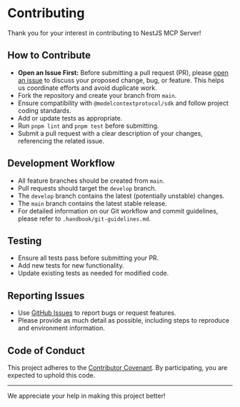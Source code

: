 # Contributing

Thank you for your interest in contributing to NestJS MCP Server!

## How to Contribute

- **Open an Issue First:** Before submitting a pull request (PR), please [open an issue](https://github.com/adrian-d-hidalgo/nestjs-mcp-server/issues) to discuss your proposed change, bug, or feature. This helps us coordinate efforts and avoid duplicate work.
- Fork the repository and create your branch from `main`.
- Ensure compatibility with `@modelcontextprotocol/sdk` and follow project coding standards.
- Add or update tests as appropriate.
- Run `pnpm lint` and `pnpm test` before submitting.
- Submit a pull request with a clear description of your changes, referencing the related issue.

## Development Workflow

- All feature branches should be created from `main`.
- Pull requests should target the `develop` branch.
- The `develop` branch contains the latest (potentially unstable) changes.
- The `main` branch contains the latest stable release.
- For detailed information on our Git workflow and commit guidelines, please refer to `.handbook/git-guidelines.md`.

## Testing

- Ensure all tests pass before submitting your PR.
- Add new tests for new functionality.
- Update existing tests as needed for modified code.

## Reporting Issues

- Use [GitHub Issues](https://github.com/adrian-d-hidalgo/nestjs-mcp-server/issues) to report bugs or request features.
- Please provide as much detail as possible, including steps to reproduce and environment information.

## Code of Conduct

This project adheres to the [Contributor Covenant](https://www.contributor-covenant.org/). By participating, you are expected to uphold this code.

---

We appreciate your help in making this project better!
